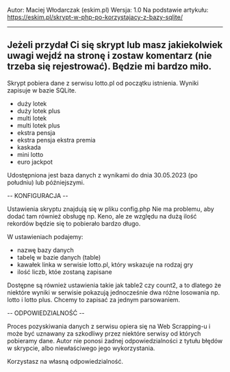 Autor: Maciej Włodarczak (eskim.pl)
Wersja: 1.0
Na podstawie artykułu: https://eskim.pl/skrypt-w-php-po-korzystajacy-z-bazy-sqlite/

-----
Jeżeli przydał Ci się skrypt lub masz jakiekolwiek uwagi wejdź na stronę i zostaw komentarz (nie trzeba się rejestrować). Będzie mi bardzo miło.
-----

Skrypt pobiera dane z serwisu lotto.pl od początku istnienia. Wyniki zapisuje w bazie SQLite.

- duży lotek
- duży lotek plus
- multi lotek
- multi lotek plus
- ekstra pensja
- ekstra pensja ekstra premia
- kaskada
- mini lotto
- euro jackpot

Udostępniona jest baza danych z wynikami do dnia 30.05.2023 (po południu) lub późniejszymi.

-- KONFIGURACJA --

Ustawienia skryptu znajdują się w pliku config.php
Nie ma problemu, aby dodać tam również obsługę np. Keno, ale ze względu na dużą ilość rekordów będzie się to pobierało bardzo długo.

W ustawieniach podajemy:
- nazwę bazy danych
- tabelę w bazie danych (table)
- kawałek linka w serwisie lotto.pl, który wskazuje na rodzaj gry
- ilość liczb, któe zostaną zapisane

Dostępne są również ustawienia takie jak table2 czy count2, a to dlatego że niektóre wyniki w serwisie pokazują jednocześnie dwa różne losowania np. lotto i lotto plus. Chcemy to zapisać za jednym parsowaniem.

-- ODPOWIEDZIALNOŚĆ --

Proces pozyskiwania danych z serwisu opiera się na Web Scrapping-u i może być uznawany za szkodliwy przez niektóre serwisy od których pobieramy dane.
Autor nie ponosi żadnej odpowiedzialności z tytułu błędów w skrypcie, albo niewłaściwego jego wykorzystania.

Korzystasz na własną odpowiedzialność.
